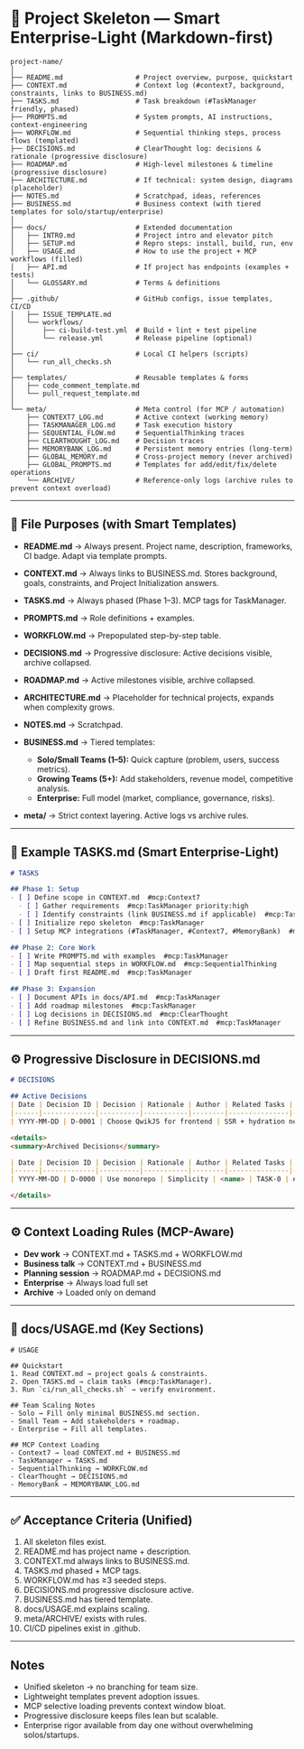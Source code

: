 # 📂 Project Skeleton — Smart Enterprise-Light (Markdown-first)

```
project-name/
│
├── README.md                  # Project overview, purpose, quickstart
├── CONTEXT.md                 # Context log (#context7, background, constraints, links to BUSINESS.md)
├── TASKS.md                   # Task breakdown (#TaskManager friendly, phased)
├── PROMPTS.md                 # System prompts, AI instructions, context-engineering
├── WORKFLOW.md                # Sequential thinking steps, process flows (templated)
├── DECISIONS.md               # ClearThought log: decisions & rationale (progressive disclosure)
├── ROADMAP.md                 # High-level milestones & timeline (progressive disclosure)
├── ARCHITECTURE.md            # If technical: system design, diagrams (placeholder)
├── NOTES.md                   # Scratchpad, ideas, references
├── BUSINESS.md                # Business context (with tiered templates for solo/startup/enterprise)
│
├── docs/                      # Extended documentation
│   ├── INTRO.md               # Project intro and elevator pitch
│   ├── SETUP.md               # Repro steps: install, build, run, env
│   ├── USAGE.md               # How to use the project + MCP workflows (filled)
│   ├── API.md                 # If project has endpoints (examples + tests)
│   └── GLOSSARY.md            # Terms & definitions
│
├── .github/                   # GitHub configs, issue templates, CI/CD
│   ├── ISSUE_TEMPLATE.md
│   └── workflows/
│       ├── ci-build-test.yml  # Build + lint + test pipeline
│       └── release.yml        # Release pipeline (optional)
│
├── ci/                        # Local CI helpers (scripts)
│   └── run_all_checks.sh
│
├── templates/                 # Reusable templates & forms
│   ├── code_comment_template.md
│   └── pull_request_template.md
│
└── meta/                      # Meta control (for MCP / automation)
    ├── CONTEXT7_LOG.md        # Active context (working memory)
    ├── TASKMANAGER_LOG.md     # Task execution history
    ├── SEQUENTIAL_FLOW.md     # SequentialThinking traces
    ├── CLEARTHOUGHT_LOG.md    # Decision traces
    ├── MEMORYBANK_LOG.md      # Persistent memory entries (long-term)
    ├── GLOBAL_MEMORY.md       # Cross-project memory (never archived)
    ├── GLOBAL_PROMPTS.md      # Templates for add/edit/fix/delete operations
    └── ARCHIVE/               # Reference-only logs (archive rules to prevent context overload)
```

---

## 🔑 File Purposes (with Smart Templates)

* **README.md** → Always present. Project name, description, frameworks, CI badge. Adapt via template prompts.
* **CONTEXT.md** → Always links to BUSINESS.md. Stores background, goals, constraints, and Project Initialization answers.
* **TASKS.md** → Always phased (Phase 1–3). MCP tags for TaskManager.
* **PROMPTS.md** → Role definitions + examples.
* **WORKFLOW\.md** → Prepopulated step-by-step table.
* **DECISIONS.md** → Progressive disclosure: Active decisions visible, archive collapsed.
* **ROADMAP.md** → Active milestones visible, archive collapsed.
* **ARCHITECTURE.md** → Placeholder for technical projects, expands when complexity grows.
* **NOTES.md** → Scratchpad.
* **BUSINESS.md** → Tiered templates:

  * **Solo/Small Teams (1–5):** Quick capture (problem, users, success metrics).
  * **Growing Teams (5+):** Add stakeholders, revenue model, competitive analysis.
  * **Enterprise:** Full model (market, compliance, governance, risks).
* **meta/** → Strict context layering. Active logs vs archive rules.

---

## 📌 Example TASKS.md (Smart Enterprise-Light)

```md
# TASKS

## Phase 1: Setup
- [ ] Define scope in CONTEXT.md  #mcp:Context7
  - [ ] Gather requirements  #mcp:TaskManager priority:high
  - [ ] Identify constraints (link BUSINESS.md if applicable)  #mcp:TaskManager
- [ ] Initialize repo skeleton  #mcp:TaskManager
- [ ] Setup MCP integrations (#TaskManager, #Context7, #MemoryBank)  #mcp:TaskManager

## Phase 2: Core Work
- [ ] Write PROMPTS.md with examples  #mcp:TaskManager
- [ ] Map sequential steps in WORKFLOW.md  #mcp:SequentialThinking
- [ ] Draft first README.md  #mcp:TaskManager

## Phase 3: Expansion
- [ ] Document APIs in docs/API.md  #mcp:TaskManager
- [ ] Add roadmap milestones  #mcp:TaskManager
- [ ] Log decisions in DECISIONS.md  #mcp:ClearThought
- [ ] Refine BUSINESS.md and link into CONTEXT.md  #mcp:TaskManager
```

---

## ⚙️ Progressive Disclosure in DECISIONS.md

```md
# DECISIONS

## Active Decisions
| Date | Decision ID | Decision | Rationale | Author | Related Tasks | ClearThought Log |
|------|-------------|----------|-----------|--------|---------------|------------------|
| YYYY-MM-DD | D-0001 | Choose QwikJS for frontend | SSR + hydration needs | <name> | TASK-1 | #clearthought:entry-id |

<details>
<summary>Archived Decisions</summary>

| Date | Decision ID | Decision | Rationale | Author | Related Tasks | ClearThought Log |
|------|-------------|----------|-----------|--------|---------------|------------------|
| YYYY-MM-DD | D-0000 | Use monorepo | Simplicity | <name> | TASK-0 | #clearthought:archived |

</details>
```

---

## ⚙️ Context Loading Rules (MCP-Aware)

* **Dev work** → CONTEXT.md + TASKS.md + WORKFLOW\.md
* **Business talk** → CONTEXT.md + BUSINESS.md
* **Planning session** → ROADMAP.md + DECISIONS.md
* **Enterprise** → Always load full set
* **Archive** → Loaded only on demand

---

## 📘 docs/USAGE.md (Key Sections)

```
# USAGE

## Quickstart
1. Read CONTEXT.md → project goals & constraints.
2. Open TASKS.md → claim tasks (#mcp:TaskManager).
3. Run `ci/run_all_checks.sh` → verify environment.

## Team Scaling Notes
- Solo → Fill only minimal BUSINESS.md section.
- Small Team → Add stakeholders + roadmap.
- Enterprise → Fill all templates.

## MCP Context Loading
- Context7 → load CONTEXT.md + BUSINESS.md
- TaskManager → TASKS.md
- SequentialThinking → WORKFLOW.md
- ClearThought → DECISIONS.md
- MemoryBank → MEMORYBANK_LOG.md
```

---

## ✅ Acceptance Criteria (Unified)

1. All skeleton files exist.
2. README.md has project name + description.
3. CONTEXT.md always links to BUSINESS.md.
4. TASKS.md phased + MCP tags.
5. WORKFLOW\.md has ≥3 seeded steps.
6. DECISIONS.md progressive disclosure active.
7. BUSINESS.md has tiered template.
8. docs/USAGE.md explains scaling.
9. meta/ARCHIVE/ exists with rules.
10. CI/CD pipelines exist in .github.

---

## Notes

* Unified skeleton → no branching for team size.
* Lightweight templates prevent adoption issues.
* MCP selective loading prevents context window bloat.
* Progressive disclosure keeps files lean but scalable.
* Enterprise rigor available from day one without overwhelming solos/startups.
